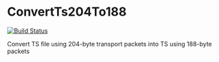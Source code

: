 # ConvertTs204To188
[![Build Status](https://travis-ci.org/joris-lammers/ConvertTs204To188.svg)](https://travis-ci.org/joris-lammers/ConvertTs204To188)

Convert TS file using 204-byte transport packets into TS using 188-byte packets
